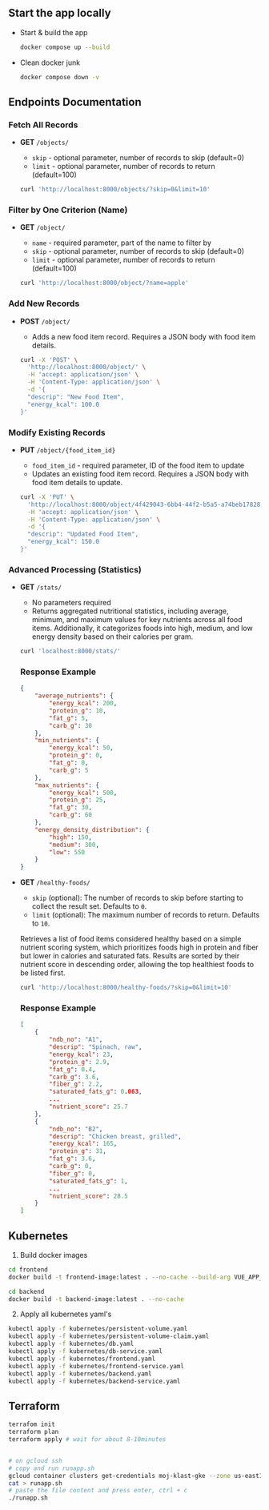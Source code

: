 ## Start the app locally
- Start & build the app
    ```sh
    docker compose up --build
    ```

- Clean docker junk
    ```sh
    docker compose down -v
    ```

## Endpoints Documentation

### Fetch All Records

- **GET** `/objects/`
    - `skip` - optional parameter, number of records to skip (default=0)
    - `limit` - optional parameter, number of records to return (default=100)

    ```sh
    curl 'http://localhost:8000/objects/?skip=0&limit=10'
    ```

### Filter by One Criterion (Name)

- **GET** `/object/`
    - `name` - required parameter, part of the name to filter by
    - `skip` - optional parameter, number of records to skip (default=0)
    - `limit` - optional parameter, number of records to return (default=100)

    ```sh
    curl 'http://localhost:8000/object/?name=apple'
    ```

### Add New Records

- **POST** `/object/`
    - Adds a new food item record. Requires a JSON body with food item details.

    ```sh
    curl -X 'POST' \
      'http://localhost:8000/object/' \
      -H 'accept: application/json' \
      -H 'Content-Type: application/json' \
      -d '{
      "descrip": "New Food Item",
      "energy_kcal": 100.0
    }'
    ```

### Modify Existing Records

- **PUT** `/object/{food_item_id}`
    - `food_item_id` - required parameter, ID of the food item to update
    - Updates an existing food item record. Requires a JSON body with food item details to update.

    ```sh
    curl -X 'PUT' \
      'http://localhost:8000/object/4f429043-6bb4-44f2-b5a5-a74beb17828e' \
      -H 'accept: application/json' \
      -H 'Content-Type: application/json' \
      -d '{
      "descrip": "Updated Food Item",
      "energy_kcal": 150.0
    }'
    ```

### Advanced Processing (Statistics)

- **GET** `/stats/`
    - No parameters required
    - Returns aggregated nutritional statistics, including average, minimum, and maximum values for key nutrients across all food items. Additionally, it categorizes foods into high, medium, and low energy density based on their calories per gram.

    ```sh
    curl 'localhost:8000/stats/'
    ```

    ### Response Example

    ```json
    {
        "average_nutrients": {
            "energy_kcal": 200,
            "protein_g": 10,
            "fat_g": 5,
            "carb_g": 30
        },
        "min_nutrients": {
            "energy_kcal": 50,
            "protein_g": 0,
            "fat_g": 0,
            "carb_g": 5
        },
        "max_nutrients": {
            "energy_kcal": 500,
            "protein_g": 25,
            "fat_g": 30,
            "carb_g": 60
        },
        "energy_density_distribution": {
            "high": 150,
            "medium": 300,
            "low": 550
        }
    }
    ```

- **GET** `/healthy-foods/`
    - `skip` (optional): The number of records to skip before starting to collect the result set. Defaults to `0`.
    - `limit` (optional): The maximum number of records to return. Defaults to `10`.
    
    Retrieves a list of food items considered healthy based on a simple nutrient scoring system, which prioritizes foods high in protein and fiber but lower in calories and saturated fats. Results are sorted by their nutrient score in descending order, allowing the top healthiest foods to be listed first.

    ```sh
    curl 'http://localhost:8000/healthy-foods/?skip=0&limit=10'
    ```
    
    ### Response Example

    ```json
    [
        {
            "ndb_no": "A1",
            "descrip": "Spinach, raw",
            "energy_kcal": 23,
            "protein_g": 2.9,
            "fat_g": 0.4,
            "carb_g": 3.6,
            "fiber_g": 2.2,
            "saturated_fats_g": 0.063,
            ...
            "nutrient_score": 25.7
        },
        {
            "ndb_no": "B2",
            "descrip": "Chicken breast, grilled",
            "energy_kcal": 165,
            "protein_g": 31,
            "fat_g": 3.6,
            "carb_g": 0,
            "fiber_g": 0,
            "saturated_fats_g": 1,
            ...
            "nutrient_score": 28.5
        }
    ]
    ```

## Kubernetes

1. Build docker images
```sh
cd frontend
docker build -t frontend-image:latest . --no-cache --build-arg VUE_APP_BACKEND_URL=http://localhost:30800
```

```sh
cd backend
docker build -t backend-image:latest . --no-cache
```

2. Apply all kubernetes yaml's
```sh
kubectl apply -f kubernetes/persistent-volume.yaml
kubectl apply -f kubernetes/persistent-volume-claim.yaml
kubectl apply -f kubernetes/db.yaml
kubectl apply -f kubernetes/db-service.yaml
kubectl apply -f kubernetes/frontend.yaml
kubectl apply -f kubernetes/frontend-service.yaml
kubectl apply -f kubernetes/backend.yaml
kubectl apply -f kubernetes/backend-service.yaml
```

## Terraform

```sh
terrafom init
terraform plan
terraform apply # wait for about 8-10minutes


# on gcloud ssh
# copy and run runapp.sh
gcloud container clusters get-credentials moj-klast-gke --zone us-east1-b --project local-passage-419615
cat > runapp.sh
# paste the file content and press enter, ctrl + c
./runapp.sh
```